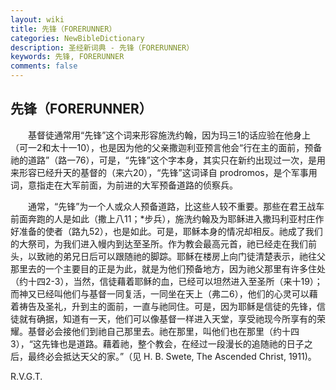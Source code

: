 ```yaml
---
layout: wiki
title: 先锋（FORERUNNER）
categories: NewBibleDictionary
description: 圣经新词典 - 先锋（FORERUNNER）
keywords: 先锋, FORERUNNER
comments: false
---
```


## 先锋（FORERUNNER）

　　基督徒通常用“先锋”这个词来形容施洗约翰，因为玛三1的话应验在他身上（可一2和太十一10），也是因为他的父亲撒迦利亚预言他会“行在主的面前，预备祂的道路”（路一76），可是，“先锋”这个字本身，其实只在新约出现过一次，是用来形容已经升天的基督的（来六20），“先锋”这词译自 prodromos，是个军事用词，意指走在大军前面，为前进的大军预备道路的侦察兵。

　　通常，“先锋”为一个人或众人预备道路，比这些人较不重要。那些在君王战车前面奔跑的人是如此（撒上八11；*步兵），施洗约翰及为耶稣进入撒玛利亚村庄作好准备的使者（路九52），也是如此。可是，耶稣本身的情况却相反。祂成了我们的大祭司，为我们进入幔内到达至圣所。作为教会最高元首，祂已经走在我们前头，以致祂的弟兄日后可以跟随祂的脚踪。耶稣在楼房上向门徒清楚表示，祂往父那里去的一个主要目的正是为此，就是为他们预备地方，因为祂父那里有许多住处（约十四2-3），当然，信徒藉着耶稣的血，已经可以坦然进入至圣所（来十19）；而神又已经叫他们与基督一同复活，一同坐在天上（弗二6），他们的心灵可以藉着祷告及圣礼，升到主的面前，一直与祂同住。可是，因为耶稣是信徒的先锋，信徒就有确据，知道有一天，他们可以像基督一样进入天堂，享受祂现今所享有的荣耀。基督必会接他们到祂自己那里去。祂在那里，叫他们也在那里（约十四3），“这先锋也是道路。藉着祂，整个教会，在经过一段漫长的追随祂的日子之后，最终必会抵达天父的家。”（见 H. B. Swete, The Ascended Christ, 1911)。

R.V.G.T.








